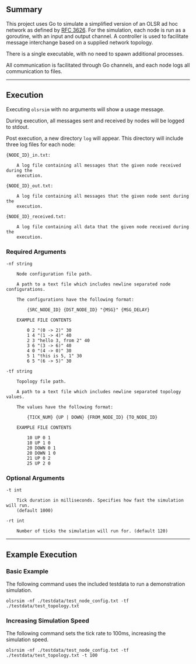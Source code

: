 ## Summary

This project uses Go to simulate a simplified version of an OLSR ad hoc network as defined by [RFC 3626](https://datatracker.ietf.org/doc/html/rfc3626). For the simulation, each node
is run as a goroutine, with an input and output channel. A controller is used to
facilitate message interchange based on a supplied network topology.

There is a single executable, with no need to spawn additional processes.

All communication is facilitated through Go channels, and each node logs all
communication to files.

---
## Execution

Executing `olsrsim` with no arguments will show a usage message.

During execution, all messages sent and received by nodes will be logged to stdout.

Post execution, a new directory `log` will appear. This directory will include three
log files for each node:

    {NODE_ID}_in.txt:

        A log file containing all messages that the given node received during the
        execution.

    {NODE_ID}_out.txt:

        A log file containing all messages that the given node sent during the
        execution.

    {NODE_ID}_received.txt:

        A log file containing all data that the given node received during the
        execution.

### Required Arguments

    -nf string

        Node configuration file path.

        A path to a text file which includes newline separated node configurations.

        The configurations have the following format:

            {SRC_NODE_ID} {DST_NODE_ID} "{MSG}" {MSG_DELAY}

        EXAMPLE FILE CONTENTS

            0 2 "(0 -> 2)" 30
            1 4 "(1 -> 4)" 40
            2 3 "hello 3, from 2" 40
            3 6 "(3 -> 6)" 40
            4 0 "(4 -> 0)" 30
            5 1 "this is 5, 1" 30
            6 5 "(6 -> 5)" 30

    -tf string

        Topology file path.

        A path to a text file which includes newline separated topology values.

        The values have the following format:

            {TICK_NUM} {UP | DOWN} {FROM_NODE_ID} {TO_NODE_ID}

        EXAMPLE FILE CONTENTS

            10 UP 0 1
            10 UP 1 0
            20 DOWN 0 1
            20 DOWN 1 0
            21 UP 0 2
            25 UP 2 0

### Optional Arguments

    -t int

        Tick duration in milliseconds. Specifies how fast the simulation will run.
        (default 1000)

    -rt int

        Number of ticks the simulation will run for. (default 120)

---
## Example Execution

### Basic Example

The following command uses the included testdata to run a demonstration
simulation.

```text
olsrsim -nf ./testdata/test_node_config.txt -tf ./testdata/test_topology.txt
```


### Increasing Simulation Speed

The following command sets the tick rate to 100ms, increasing the simulation speed.

```text
olsrsim -nf ./testdata/test_node_config.txt -tf ./testdata/test_topology.txt -t 100
```
